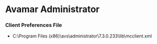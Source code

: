 # Avamar Administrator

### Client Preferences File

- C:\Program Files (x86)\avs\administrator\7.3.0.233\lib\mcclient.xml
